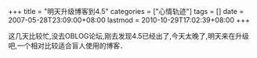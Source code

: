 +++
title = "明天升级博客到4.5"
categories = ["心情轨迹"]
tags = []
date = 2007-05-28T23:09:00+08:00
lastmod = 2010-10-29T17:02:39+08:00
+++



这几天比较忙,没去OBLOG论坛,刚去发现4.5已经出了,今天太晚了,明天来在升级吧,一个相对比较适合盲人使用的博客．